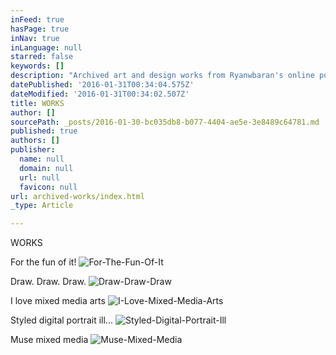 ```yaml
---
inFeed: true
hasPage: true
inNav: true
inLanguage: null
starred: false
keywords: []
description: "Archived art and design works from Ryanwbaran's online portfolio | Abundant creativity | GoToProDesign"
datePublished: '2016-01-31T00:34:04.575Z'
dateModified: '2016-01-31T00:34:02.507Z'
title: WORKS
author: []
sourcePath: _posts/2016-01-30-bc035db8-b077-4404-ae5e-3e8489c64781.md
published: true
authors: []
publisher:
  name: null
  domain: null
  url: null
  favicon: null
url: archived-works/index.html
_type: Article

---
```

WORKS

For the fun of it!
![For-The-Fun-Of-It](https://the-grid-user-content.s3-us-west-2.amazonaws.com/7c8bd902-771c-485c-b46d-9f7343629985.jpg)

Draw. Draw. Draw.
![Draw-Draw-Draw](https://the-grid-user-content.s3-us-west-2.amazonaws.com/4f4ce2f4-83e7-459d-a6dc-e545210a73ec.jpg)

I love mixed media arts
![I-Love-Mixed-Media-Arts](https://the-grid-user-content.s3-us-west-2.amazonaws.com/21ad9066-8650-47c2-8160-e9de2d0d0fbc.jpg)

Styled digital portrait ill...
![Styled-Digital-Portrait-Ill](https://the-grid-user-content.s3-us-west-2.amazonaws.com/4b2e86c8-dd5b-4721-b0ea-297e602b3ab1.jpg)

Muse mixed media
![Muse-Mixed-Media](https://the-grid-user-content.s3-us-west-2.amazonaws.com/8d1e5fbe-7044-4296-ac9c-67966ec0126a.jpg)